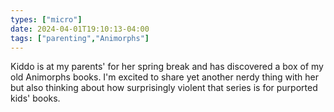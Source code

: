 ```yaml
---
types: ["micro"]
date: 2024-04-01T19:10:13-04:00
tags: ["parenting","Animorphs"]
---
```

Kiddo is at my parents' for her spring break and has discovered a box of my old Animorphs books. I'm excited to share yet another nerdy thing with her but also thinking about how surprisingly violent that series is for purported kids' books.
